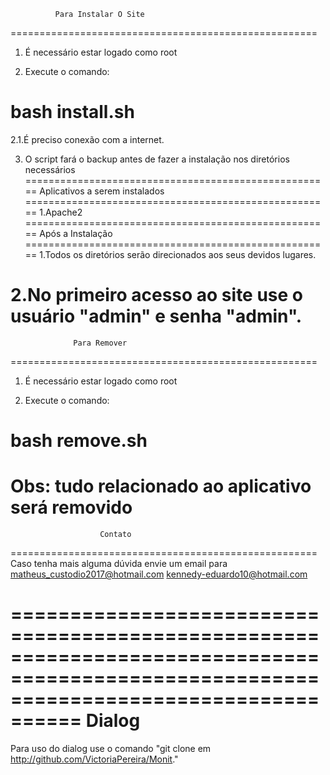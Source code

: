               Para Instalar O Site
=====================================================
1. É necessário estar logado como root

2. Execute o comando:

# bash install.sh

2.1.É preciso conexão com a internet.

3. O script fará o backup antes de fazer a instalação
nos diretórios necessários
=====================================================
          Aplicativos a serem instalados
=====================================================
1.Apache2
=====================================================
                 Após a Instalação 
=====================================================
1.Todos os diretórios serão direcionados aos seus
devidos lugares.

2.No primeiro acesso ao site use o usuário "admin" e
senha "admin".
=====================================================
                  Para Remover
=====================================================
1. É necessário estar logado como root

2. Execute o comando:

# bash remove.sh

Obs: tudo relacionado ao aplicativo será removido
=====================================================
                        Contato
=====================================================
Caso tenha mais alguma dúvida envie um email para
matheus_custodio2017@hotmail.com
kennedy-eduardo10@hotmail.com

========================================================================================================================================
                                                               Dialog
========================================================================================================================================
Para uso do dialog use o comando "git clone em http://github.com/VictoriaPereira/Monit."
